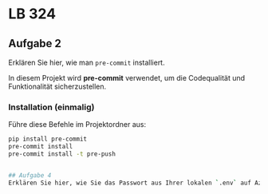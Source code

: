 # LB 324

## Aufgabe 2
Erklären Sie hier, wie man `pre-commit` installiert.

In diesem Projekt wird **pre-commit** verwendet, um die Codequalität und Funktionalität sicherzustellen.

### Installation (einmalig)
Führe diese Befehle im Projektordner aus:
```bash
pip install pre-commit
pre-commit install
pre-commit install -t pre-push


## Aufgabe 4
Erklären Sie hier, wie Sie das Passwort aus Ihrer lokalen `.env` auf Azure übertragen.

